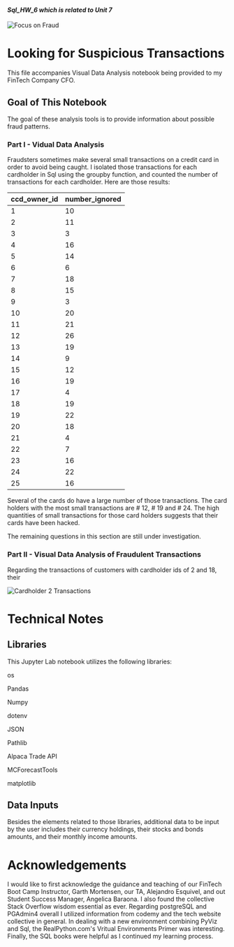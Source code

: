 #### *Sql_HW_6 which is related to Unit 7*

![Focus on Fraud](main/Images/credit_card_fraudster.jpg)

# Looking for Suspicious Transactions

This file accompanies Visual Data Analysis notebook being provided to my FinTech Company CFO.

## Goal of This Notebook 
The goal of these analysis tools is to provide information about possible fraud patterns.

### Part I - Vidual Data Analysis

Fraudsters sometimes make several small transactions on a credit card in order to avoid being caught. I isolated those transactions for each cardholder in Sql using the groupby function, and counted the number of transactions for each cardholder. Here are those results:

| ccd_owner_id | number_ignored |
|--------------|----------------|
| 1            | 10             |
| 2            | 11             |
| 3            | 3              |
| 4            | 16             |
| 5            | 14             |
| 6            | 6              |
| 7            | 18             |
| 8            | 15             |
| 9            | 3              |
| 10           | 20             |
| 11           | 21             |
| 12           | 26             |
| 13           | 19             |
| 14           | 9              |
| 15           | 12             |
| 16           | 19             |
| 17           | 4              |
| 18           | 19             |
| 19           | 22             |
| 20           | 18             |
| 21           | 4              |
| 22           | 7              |
| 23           | 16             |
| 24           | 22             |
| 25           | 16             |

Several of the cards do have a large number of those transactions. The card holders with the most small transactions are # 12, # 19 and # 24. The high quantities of small transactions for those card holders suggests that their cards have been hacked. 

The remaining questions in this section are still under investigation.

### Part II - Visual Data Analysis of Fraudulent Transactions

Regarding the transactions of customers with cardholder ids of 2 and 18, their  

![Cardholder 2 Transactions](main/Images/CH%202%20Trns.png)

# Technical Notes

## Libraries
This Jupyter Lab notebook utilizes the following libraries:

os

Pandas

Numpy

dotenv

JSON

Pathlib

Alpaca Trade API

MCForecastTools

matplotlib

## Data Inputs

Besides the elements related to those libraries, additional data to be input by the user includes their currency holdings, their stocks and bonds amounts, and their monthly income amounts.  

# Acknowledgements

I would like to first acknowledge the guidance and teaching of our FinTech Boot Camp Instructor, Garth Mortensen, our TA, Alejandro Esquivel, and out Student Success Manager, Angelica Baraona. I also found the collective Stack Overflow wisdom essential as ever. Regarding postgreSQL and PGAdmin4 overall I utilized information from codemy and the tech website collective in general. In dealing with a new environment combining PyViz and Sql, the RealPython.com's Vritual Environments Primer was interesting. Finally, the SQL books were helpful as I continued my learning process.

